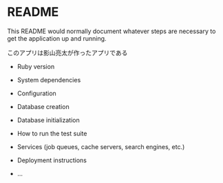 # README

This README would normally document whatever steps are necessary to get the
application up and running.

このアプリは影山亮太が作ったアプリである
* Ruby version

* System dependencies

* Configuration

* Database creation

* Database initialization

* How to run the test suite

* Services (job queues, cache servers, search engines, etc.)

* Deployment instructions

* ...
